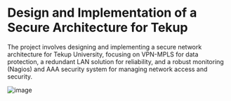 # Design and Implementation of a Secure Architecture for Tekup
The project involves designing and implementing a secure network architecture for Tekup University, focusing on VPN-MPLS for data protection, a redundant LAN solution for reliability, and a robust monitoring (Nagios) and AAA security system for managing network access
and security.

![image](https://github.com/user-attachments/assets/d9c52ad0-54f1-4295-9beb-aa1579ae0335)
